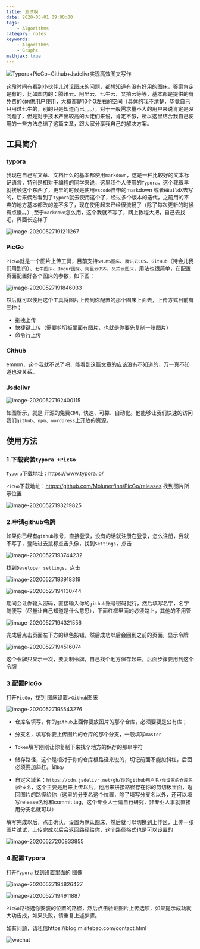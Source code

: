```yaml
---
title: 测试啊
date: 2020-05-01 09:00:00
tags:
    - Algorithms
category: notes
keywords:
    - Algorithms
    - Graphs
mathjax: true
---
```




![Typora+PicGo+Github+Jsdelivr实现高效图文写作](https://cdn.jsdelivr.net/gh/misitebao/CDN@master/cover/003.png)

这段时间有看到小伙伴儿讨论图床的问题，都想知道有没有好用的图床，答案肯定是有的，比如国内的：腾讯云、阿里云、七牛云、又拍云等等，基本都是提供的有免费的`CDN`供用户使用，大概都是10个G左右的空间（具体的我不清楚，毕竟自己只用过七牛的，别的只是知道而已。。。），对于一般需求量不大的用户来说肯定是没问题了，但是对于技术产出较高的大佬们来说，肯定不够，所以这里结合我自己使用的一些方法总结了这篇文章，跟大家分享我自己的解决方案。

## 工具简介

### typora

我现在自己写文章、文档什么的基本都使用`markdown`，这是一种比较好的文本标记语言，特别是相对于编程的同学来说，这里我个人使用的`Typora`，这个我很早就接触这个东西了，更早的时候是使用`vscode`自带的markdown 或者`HBuildX`去写的，后来偶然看到了`typora`就去使用这个了，经过多个版本的迭代，之前用的不爽的地方基本都改的差不多了，现在使用起来已经很流畅了（除了每次更新的时候有点慢。。）,至于`markdown`怎么用，这个我就不写了，网上教程大把，自己去找吧，界面长这样子

![image-20200527191211267](https://cdn.jsdelivr.net/gh/misitebao/CDN@master/md/20200527191214.png)

### PicGo

`PicGo`就是一个图片上传工具，目前支持`SM.MS图床`、`腾讯云COS`、`GitHub`（待会儿我们用到的）、`七牛图床`、`Imgur图床`、`阿里云OSS`、`又拍云图床`，用法也很简单，在配置页面配置好各个图床的参数，如下图：

![image-20200527191846033](https://cdn.jsdelivr.net/gh/misitebao/CDN@master/md/20200527191847.png)

然后就可以使用这个工具将图片上传到你配置的那个图床上面去，上传方式目前有三种：

- 拖拽上传
- 快捷键上传（需要剪切板里面有图片，也就是你要先复制一张图片）
- 命令行上传

### Github

emmm，这个我就不说了吧，能看到这篇文章的应该没有不知道的，万一真不知道也没关系。

### Jsdelivr

![image-20200527192400115](https://cdn.jsdelivr.net/gh/misitebao/CDN@master/md/20200527192402.png)

如图所示，就是 开源的免费`CDN`，快速、可靠、自动化。他能够让我们快速的访问我们`github`、`npm`、`wordpress`上开放的资源。

## 使用方法

### 1.下载安装`typora +PicGo`

`Typora`下载地址：https://www.typora.io/  

`PicGo`下载地址：https://github.com/Molunerfinn/PicGo/releases 找到图片所示位置

![image-20200527193219825](https://cdn.jsdelivr.net/gh/misitebao/CDN@master/md/20200527204036.png)

### 2.申请github令牌

如果你已经有`github`账号，直接登录，没有的话就注册在登录，怎么注册，我就不写了，登陆进去鼠标点击头像，找到`Settings`，点击

![image-20200527193744232](https://cdn.jsdelivr.net/gh/misitebao/CDN@master/md/20200527204021.png)

找到`Developer settings`，点击

![image-20200527193918319](https://cdn.jsdelivr.net/gh/misitebao/CDN@master/md/20200527193920.png)

![image-20200527194130744](https://cdn.jsdelivr.net/gh/misitebao/CDN@master/md/20200527194131.png)

期间会让你输入密码，直接输入你的`github`账号密码就行，然后填写名字，名字随便写（尽量让自己知道是什么意思），下面红框里面的必须勾上，其他的不用管

![image-20200527194321556](https://cdn.jsdelivr.net/gh/misitebao/CDN@master/md/20200527194407.png)

完成后点击页面左下方的绿色按钮，然后成功以后会回到之前的页面，显示令牌

![image-20200527194516074](https://cdn.jsdelivr.net/gh/misitebao/CDN@master/md/20200527194517.png)

这个令牌只显示一次，要复制令牌，自己找个地方保存起来，后面步骤要用到这个令牌

### 3.配置PicGo

打开`PicGo`，找到 图床设置>`Github`图床

![image-20200527195543276](https://cdn.jsdelivr.net/gh/misitebao/CDN@master/md/20200527195544.png)

- 仓库名填写，你的`github`上面你要放图片的那个仓库，必须要要是公有库；

- 分支名，填写你要上传图片的仓库的那个分支，一般填写`master`

- `Token`填写刚刚让你复制下来找个地方的保存的那串字符

- 储存路径，这个是相对于你的仓库根路径来说的，切记前面不能加斜杠，后面必须要加斜杠。如`bg/`
- 自定义域名：`https://cdn.jsdelivr.net/gh/你的github用户名/你设置的仓库名@分支名`，这个主要是用来上传以后，他用来拼接路径存在你的剪切板里面，返回图片的路径给你（这里的分支名这个位置，除了填写分支名以外，还可以填写release名称和commit tag，这个专业人士请自行研究，非专业人事就直接用分支名就可以）

填写完成以后，点击确认，设置为默认图床，然后就可以切换到上传区，上传一张图片试试，上传完成以后会返回路径给你，这个路径格式也是可以设置的

![image-20200527200833855](https://cdn.jsdelivr.net/gh/misitebao/CDN@master/md/20200527200835.png)

### 4.配置Typora

打开`Typora` 找到设置里面的 图像

![image-20200527194826427](https://cdn.jsdelivr.net/gh/misitebao/CDN@master/md/20200527194827.png)

![image-20200527194911887](https://cdn.jsdelivr.net/gh/misitebao/CDN@master/md/20200527194912.png)

`PicGo`路径选你安装的位置的路径，然后点击验证图片上传选项，如果提示成功就大功告成，如果失败，请重复上述步骤。

如有问题，请私信https://blog.misitebao.com/contact.html

![wechat](https://cdn.jsdelivr.net/gh/misitebao/CDN@master/wechat_misitebao.jpg)





